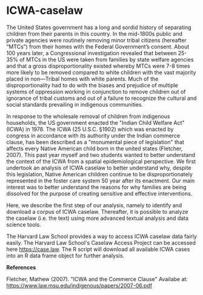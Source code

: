 # ICWA-caselaw
The United States government has a long and sordid history of separating children from their parents in this country.  In the mid-1800s public and private agencies were routinely removing minor tribal citizens (hereafter “MTCs”)  from their homes with the Federal Government’s consent. About 100 years later, a Congressional investigation revealed that between 25-35% of MTCs in the US were taken from families by state welfare agencies and that a gross disproportionality existed whereby MTCs were 7-8 times more likely to be removed compared to white children with the vast majority placed in non—Tribal homes with white parents. 
Much of the disproportionality had to do with the biases and prejudice of multiple systems of oppression working in conjunction to remove children out of ignorance of tribal customs and out of a failure to recognize the cultural and social standards prevailing in indigenous communities.

In response to the wholesale removal of children from indigenous households, the US government enacted the "Indian Child Welfare Act" (ICWA) in 1978. The ICWA (25 U.S.C. §1902) which was enacted by congress in accordance with its authority under the Indian commerce clause, has been described as a "monumental piece of legislation" that affects every Native American child born in the united states (Fletcher, 2007). This past year myself and two students wanted to better understand the context of the ICWA from a spatial epidemiological perspective. We first undertook an analysis of ICWA caselaw to better understand why, despite this legislation, Native American children continue to be disproportionately represented in the foster care system 50 year after its enactment. Our main interest was to better understand the reasons for why families are being dissolved for the purpose of creating sensitive and effective interventions. 

Here, we describe the first step of our analysis, namely to identify and download a corpus of ICWA caselaw. Thereafter, it is possible to analyze the caselaw (i.e. the text) using more advanced textual analysis and data science tools.

The Harvard Law School provides a way to access ICWA caselaw data fairly easily. The Harvard Law School's Caselaw Access Project can be accessed here https://case.law. The R script will download all available ICWA cases into an R data frame object for further analysis.

**References**

Fletcher, Mathew (2007). "ICWA and the Commerce Clause" Availabe at: https://www.law.msu.edu/indigenous/papers/2007-06.pdf
